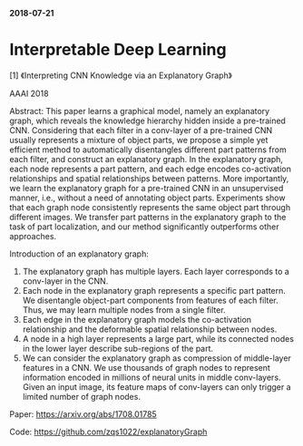 **2018-07-21**

# Interpretable Deep Learning

[1] 《Interpreting CNN Knowledge via an Explanatory Graph》

AAAI 2018

Abstract: This paper learns a graphical model, namely an explanatory graph, which reveals the knowledge hierarchy hidden inside a pre-trained CNN. Considering that each filter in a conv-layer of a pre-trained CNN usually represents a mixture of object parts, we propose a simple yet efficient method to automatically disentangles different part patterns from each filter, and construct an explanatory graph. In the explanatory graph, each node represents a part pattern, and each edge encodes co-activation relationships and spatial relationships between patterns. More importantly, we learn the explanatory graph for a pre-trained CNN in an unsupervised manner, i.e., without a need of annotating object parts. Experiments show that each graph node consistently represents the same object part through different images. We transfer part patterns in the explanatory graph to the task of part localization, and our method significantly outperforms other approaches.

Introduction of an explanatory graph:
1. The explanatory graph has multiple layers. Each layer corresponds to a conv-layer in the CNN.
2. Each node in the explanatory graph represents a specific part pattern. We disentangle object-part components from features of each filter. Thus, we may learn multiple nodes from a single filter.
3. Each edge in the explanatory graph models the co-activation relationship and the deformable spatial relationship between nodes.
4. A node in a high layer represents a large part, while its connected nodes in the lower layer describe sub-regions of the part.
5. We can consider the explanatory graph as compression of middle-layer features in a CNN. We use thousands of graph nodes to represent information encoded in millions of neural units in middle conv-layers. Given an input image, its feature maps of conv-layers can only trigger a limited number of graph nodes.

Paper: https://arxiv.org/abs/1708.01785

Code: https://github.com/zqs1022/explanatoryGraph
